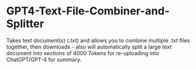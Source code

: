 # GPT4-Text-File-Combiner-and-Splitter
Takes text document(s) (.txt) and allows you to combine multiple .txt files together, then downloads - also will automatically split a large text document into sections of 4000 Tokens for re-uploading into ChatGPT/GPT-4 for summary.
